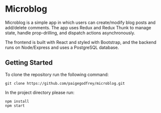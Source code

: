# Microblog

Microblog is a simple app in which users can create/modify blog posts and add/delete comments. The app uses Redux and Redux Thunk to manage state, handle prop-drilling, and dispatch actions asynchronously.

The frontend is built with React and styled with Bootstrap, and the backend runs on Node/Express and uses a PostgreSQL database.

## Getting Started
To clone the repository run the following command:

```
git clone https://github.com/paigegodfrey/microblog.git
```

In the project directory please run:

```
npm install
npm start
```

